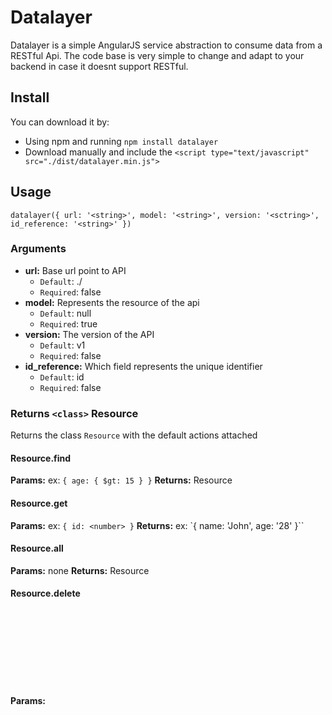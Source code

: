 # Datalayer
Datalayer is a simple AngularJS service abstraction to consume data from a RESTful Api.
The code base is very simple to change and adapt to your backend in case it doesnt support RESTful.

## Install
You can download it by:
* Using npm and running `npm install datalayer`
* Download manually and include the `<script type="text/javascript" src="./dist/datalayer.min.js">`

## Usage
`datalayer({ url: '<string>', model: '<string>', version: '<sctring>', id_reference: '<string>' })`

### Arguments
* **url:** Base url point to API
  * `Default`: ./
  * `Required`: false
* **model:** Represents the resource of the api
  * `Default`: null
  * `Required`: true
* **version:** The version of the API
  * `Default`: v1
  * `Required`: false
* **id_reference:** Which field represents the unique identifier
  * `Default`: id
  * `Required`: false

### Returns `<class>` Resource
Returns the class `Resource` with the default actions attached

#### Resource.find
**Params:** <object> ex: `{ age: { $gt: 15 } }`
**Returns:** <array> Resource

#### Resource.get
**Params:** <object> ex: `{ id: <number> }`
**Returns:** <object> ex: `{ name: 'John', age: '28' }``

#### Resource.all
**Params:** none
**Returns:** <array> Resource

#### Resource.delete
**Params:** <object> ex: `{ id: <number> }`
**Returns:** null

## Starter guide
```javascript
angular.module('app', ['datalayerModule'])
.controller('Controller', function (datalayer) {
  var User = datalayer({ model: 'users' });
});
```

## Code examples
```javascript
var User = datalayer({ model: 'users' });

var john = new User();
var carlos = User.get({ id: 10 });

john.name = 'John';
john.surname = 'Howard';
john.age = '28';

carlos.age = 29;

john.$save();   // insert
carlos.$save(); // update

User.find()
  .then(function (users) {
    for (var i = 0, len = users.length; i < len; i++) {
      if (users[i].age > 70) {
        users[i].status = 'inactive';
      }

      users[i].$save();   // update
    }
  })
  .catch(function (error) {
    console.log(error);
  });

User.delete({ id: 20 });  // delete
```

## Using events
@ TODO

## Modify
If your backend don't support RESTful you can easily alter the ajax call to
better fit your use case.

```javascript
function datalayer($rootScope, $http, $q) {

  Resource.find = function(filter) {
    var defer = $q.defer();

    /**
     * Add your $http call here
     * return a promise
     */

    return defer.promise;
  };

  Resource.get = function () {
    var defer = $q.defer();

    /**
     * Add your $http call here
     * return a promise
     */

    return defer.promise;
  };

  ...
}
```
